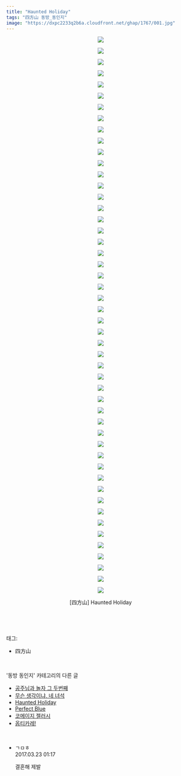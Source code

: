 ```yaml
---
title: "Haunted Holiday"
tags: "四方山 동방_동인지"
image: "https://dxpc2233q2b6a.cloudfront.net/ghap/1767/001.jpg"
---
```

<div class="article">
<p style="text-align: center; clear: none; float: none;"><img src="{{ site.imgserver3 }}/ghap/1767/001.jpg"/></p>
<p style="text-align: center; clear: none; float: none;"><img src="{{ site.imgserver3 }}/ghap/1767/002.jpg"/></p>
<p style="text-align: center; clear: none; float: none;"><img src="{{ site.imgserver3 }}/ghap/1767/003.jpg"/></p>
<p style="text-align: center; clear: none; float: none;"><img src="{{ site.imgserver3 }}/ghap/1767/004.jpg"/></p>
<p style="text-align: center; clear: none; float: none;"><img src="{{ site.imgserver3 }}/ghap/1767/005.jpg"/></p>
<p style="text-align: center; clear: none; float: none;"><img src="{{ site.imgserver3 }}/ghap/1767/006.jpg"/></p>
<p style="text-align: center; clear: none; float: none;"><img src="{{ site.imgserver3 }}/ghap/1767/007.jpg"/></p>
<p style="text-align: center; clear: none; float: none;"><img src="{{ site.imgserver3 }}/ghap/1767/008.jpg"/></p>
<p style="text-align: center; clear: none; float: none;"><img src="{{ site.imgserver3 }}/ghap/1767/009.jpg"/></p>
<p style="text-align: center; clear: none; float: none;"><img src="{{ site.imgserver3 }}/ghap/1767/010.jpg"/></p>
<p style="text-align: center; clear: none; float: none;"><img src="{{ site.imgserver3 }}/ghap/1767/011.jpg"/></p>
<p style="text-align: center; clear: none; float: none;"><img src="{{ site.imgserver3 }}/ghap/1767/012.jpg"/></p>
<p style="text-align: center; clear: none; float: none;"><img src="{{ site.imgserver3 }}/ghap/1767/013.jpg"/></p>
<p style="text-align: center; clear: none; float: none;"><img src="{{ site.imgserver3 }}/ghap/1767/014.jpg"/></p>
<p style="text-align: center; clear: none; float: none;"><img src="{{ site.imgserver3 }}/ghap/1767/015.jpg"/></p>
<p style="text-align: center; clear: none; float: none;"><img src="{{ site.imgserver3 }}/ghap/1767/016.jpg"/></p>
<p style="text-align: center; clear: none; float: none;"><img src="{{ site.imgserver3 }}/ghap/1767/017.jpg"/></p>
<p style="text-align: center; clear: none; float: none;"><img src="{{ site.imgserver3 }}/ghap/1767/018.jpg"/></p>
<p style="text-align: center; clear: none; float: none;"><img src="{{ site.imgserver3 }}/ghap/1767/019.jpg"/></p>
<p style="text-align: center; clear: none; float: none;"><img src="{{ site.imgserver3 }}/ghap/1767/020.jpg"/></p>
<p style="text-align: center; clear: none; float: none;"><img src="{{ site.imgserver3 }}/ghap/1767/021.jpg"/></p>
<p style="text-align: center; clear: none; float: none;"><img src="{{ site.imgserver3 }}/ghap/1767/022.jpg"/></p>
<p style="text-align: center; clear: none; float: none;"><img src="{{ site.imgserver3 }}/ghap/1767/023.jpg"/></p>
<p style="text-align: center; clear: none; float: none;"><img src="{{ site.imgserver3 }}/ghap/1767/024.jpg"/></p>
<p style="text-align: center; clear: none; float: none;"><img src="{{ site.imgserver3 }}/ghap/1767/025.jpg"/></p>
<p style="text-align: center; clear: none; float: none;"><img src="{{ site.imgserver3 }}/ghap/1767/026.jpg"/></p>
<p style="text-align: center; clear: none; float: none;"><img src="{{ site.imgserver3 }}/ghap/1767/027.jpg"/></p>
<p style="text-align: center; clear: none; float: none;"><img src="{{ site.imgserver3 }}/ghap/1767/028.jpg"/></p>
<p style="text-align: center; clear: none; float: none;"><img src="{{ site.imgserver3 }}/ghap/1767/029.jpg"/></p>
<p style="text-align: center; clear: none; float: none;"><img src="{{ site.imgserver3 }}/ghap/1767/030.jpg"/></p>
<p style="text-align: center; clear: none; float: none;"><img src="{{ site.imgserver3 }}/ghap/1767/031.jpg"/></p>
<p style="text-align: center; clear: none; float: none;"><img src="{{ site.imgserver3 }}/ghap/1767/032.jpg"/></p>
<p style="text-align: center; clear: none; float: none;"><img src="{{ site.imgserver3 }}/ghap/1767/033.jpg"/></p>
<p style="text-align: center; clear: none; float: none;"><img src="{{ site.imgserver3 }}/ghap/1767/034.jpg"/></p>
<p style="text-align: center; clear: none; float: none;"><img src="{{ site.imgserver3 }}/ghap/1767/035.jpg"/></p>
<p style="text-align: center; clear: none; float: none;"><img src="{{ site.imgserver3 }}/ghap/1767/036.jpg"/></p>
<p style="text-align: center; clear: none; float: none;"><img src="{{ site.imgserver3 }}/ghap/1767/037.jpg"/></p>
<p style="text-align: center; clear: none; float: none;"><img src="{{ site.imgserver3 }}/ghap/1767/038.jpg"/></p>
<p style="text-align: center; clear: none; float: none;"><img src="{{ site.imgserver3 }}/ghap/1767/039.jpg"/></p>
<p style="text-align: center; clear: none; float: none;"><img src="{{ site.imgserver3 }}/ghap/1767/040.jpg"/></p>
<p style="text-align: center; clear: none; float: none;"><img src="{{ site.imgserver3 }}/ghap/1767/041.jpg"/></p>
<p style="text-align: center; clear: none; float: none;"><img src="{{ site.imgserver3 }}/ghap/1767/042.jpg"/></p>
<p style="text-align: center; clear: none; float: none;"><img src="{{ site.imgserver3 }}/ghap/1767/043.jpg"/></p>
<p style="text-align: center; clear: none; float: none;"><img src="{{ site.imgserver3 }}/ghap/1767/044.jpg"/></p>
<p style="text-align: center; clear: none; float: none;"><img src="{{ site.imgserver3 }}/ghap/1767/045.jpg"/></p>
<p style="text-align: center; clear: none; float: none;"><img src="{{ site.imgserver3 }}/ghap/1767/046.jpg"/></p>
<p style="text-align: center; clear: none; float: none;"><img src="{{ site.imgserver3 }}/ghap/1767/047.jpg"/></p>
<p style="text-align: center; clear: none; float: none;"><img src="{{ site.imgserver3 }}/ghap/1767/048.jpg"/></p>
<p style="text-align: center; clear: none; float: none;"><img src="{{ site.imgserver3 }}/ghap/1767/049.jpg"/></p>
<p style="text-align: center; clear: none; float: none;"><img src="{{ site.imgserver3 }}/ghap/1767/050.jpg"/></p>
<p style="text-align: center; clear: none; float: none;">[四方山] Haunted Holiday</p>
<p><br/></p>
</div><br/>
<div class="tagTrail">
<p>태그: </p>
<ul>
<li>四方山</li>
</ul>
</div><br/>
<div class="another">
<p>'동방 동인지' 카테고리의 다른 글</p>
<ul>
<li><a href="/ghap_1770">공주님과 놀자 그 두번째</a></li>
<li><a href="/ghap_1768">무슨 생각이냐, 네 녀석</a></li>
<li><a href="/ghap_1767">Haunted Holiday</a></li>
<li><a href="/ghap_1766">Perfect Blue</a></li>
<li><a href="/ghap_1765">코메이지 젤러시</a></li>
<li><a href="/ghap_1764">옵티카레!</a></li>
</ul>
</div><br/>
<div class="cb_module cb_fluid">
<div class="cb_wrt cb_profile">
<div class="comment">
<ul>
<li class="cb_thumb_off" id="comment14946443">
<div class="cb_comment_area">
<div class="cb_info_area">
<div class="cb_section">
<span class="cb_nick_name">ㄱㅁㅎ</span>
</div>
<div class="cb_section">
<span class="cb_date">2017.03.23 01:17 </span>
</div>
</div>
<div class="cb_dsc_comment">
<p class="cb_dsc">
											결혼해 제발
										</p>
</div>
</div></li>
</ul>
</div>
</div><!-- commentList close -->
</div><br/>
